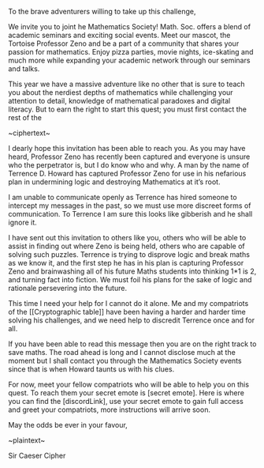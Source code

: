
To the brave adventurers willing to take up this challenge,

We invite you to joint he Mathematics Society! Math. Soc. offers a blend of academic seminars and exciting social events. Meet our mascot, the Tortoise Professor Zeno and be a part of a community that shares your passion for mathematics. Enjoy pizza parties, movie nights, ice-skating and much more while expanding your academic network through our seminars and talks.

This year we have a massive adventure like no other that is sure to teach you about the nerdiest depths of mathematics while challenging your attention to detail, knowledge of mathematical paradoxes and digital literacy. But to earn the right to start this quest; you must first contact the rest of the 

~ciphertext~

I dearly hope this invitation has been able to reach you. As you may have heard, Professor Zeno has recently been captured and everyone is unsure who the perpetrator is, but I do know who and why. A man by the name of Terrence D. Howard has captured Professor Zeno for use in his nefarious plan in undermining logic and destroying Mathematics at it’s root.

I am unable to communicate openly as Terrence has hired someone to intercept my messages in the past, so we must use more discreet forms of communication. To Terrence I am sure this looks like gibberish and he shall ignore it.

I have sent out this invitation to others like you, others who will be able to assist in finding out where Zeno is being held, others who are capable of solving such puzzles. Terrence is trying to disprove logic and break maths as we know it, and the first step he has in his plan is capturing Professor Zeno and brainwashing all of his future Maths students into thinking 1\*1 is 2, and turning fact into fiction. We must foil his plans for the sake of logic and rationale persevering into the future.

This time I need your help for I cannot do it alone. Me and my compatriots of the [[Cryptographic table]] have been having a harder and harder time solving his challenges, and we need help to discredit Terrence once and for all. 

If you have been able to read this message then you are on the right track to save maths. The road ahead is long and I cannot disclose much at the moment but I shall contact you through the Mathematics Society events since that is when Howard taunts us with his clues.

For now, meet your fellow compatriots who will be able to help you on this quest. To reach them your secret emote is [secret emote]. Here is where you can find the [discordLink], use your secret emote to gain full access and greet your compatriots, more instructions will arrive soon.

May the odds be ever in your favour,

~plaintext~

Sir Caeser Cipher
